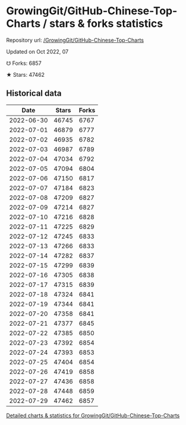 # GrowingGit/GitHub-Chinese-Top-Charts / stars & forks statistics

Repository url: [/GrowingGit/GitHub-Chinese-Top-Charts](https://github.com/GrowingGit/GitHub-Chinese-Top-Charts)

Updated on Oct 2022, 07

☋ Forks: 6857

★ Stars: 47462

## Historical data
| Date | Stars | Forks |
|------|-------|-------|
| 2022-06-30 | 46745 | 6767 | 
| 2022-07-01 | 46879 | 6777 | 
| 2022-07-02 | 46935 | 6782 | 
| 2022-07-03 | 46987 | 6789 | 
| 2022-07-04 | 47034 | 6792 | 
| 2022-07-05 | 47094 | 6804 | 
| 2022-07-06 | 47150 | 6817 | 
| 2022-07-07 | 47184 | 6823 | 
| 2022-07-08 | 47209 | 6827 | 
| 2022-07-09 | 47214 | 6827 | 
| 2022-07-10 | 47216 | 6828 | 
| 2022-07-11 | 47225 | 6829 | 
| 2022-07-12 | 47245 | 6833 | 
| 2022-07-13 | 47266 | 6833 | 
| 2022-07-14 | 47282 | 6837 | 
| 2022-07-15 | 47299 | 6839 | 
| 2022-07-16 | 47305 | 6838 | 
| 2022-07-17 | 47315 | 6839 | 
| 2022-07-18 | 47324 | 6841 | 
| 2022-07-19 | 47344 | 6841 | 
| 2022-07-20 | 47358 | 6841 | 
| 2022-07-21 | 47377 | 6845 | 
| 2022-07-22 | 47385 | 6850 | 
| 2022-07-23 | 47392 | 6854 | 
| 2022-07-24 | 47393 | 6853 | 
| 2022-07-25 | 47404 | 6854 | 
| 2022-07-26 | 47419 | 6858 | 
| 2022-07-27 | 47436 | 6858 | 
| 2022-07-28 | 47448 | 6859 | 
| 2022-07-29 | 47462 | 6857 | 


[Detailed charts & statistics for GrowingGit/GitHub-Chinese-Top-Charts](https://reviewgithub.com/rep/GrowingGit/GitHub-Chinese-Top-Charts)
